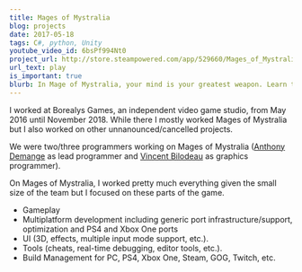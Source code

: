 ```yaml
---
title: Mages of Mystralia
blog: projects
date: 2017-05-18
tags: C#, python, Unity
youtube_video_id: 6bsPf994Nt0
project_url: http://store.steampowered.com/app/529660/Mages_of_Mystralia/
url_text: play
is_important: true
blurb: In Mage of Mystralia, your mind is your greatest weapon. Learn the ways of magic and design your own spells to fight enemies, navigate treacherous terrain, and right past wrongs in the kingdom of Mystralia.
---
```

I worked at Borealys Games, an independent video game studio, from May 2016 until November 2018. While there I mostly worked Mages of Mystralia but I also worked on other unnanounced/cancelled projects.

We were two/three programmers working on Mages of Mystralia ([Anthony Demange](https://www.linkedin.com/in/anthonydemange/) as lead programmer and [Vincent Bilodeau](https://www.linkedin.com/in/vincentbilodeau/) as graphics programmer).

On Mages of Mystralia, I worked pretty much everything given the small size of the team but I focused on these parts of the game.
- Gameplay
- Multiplatform development including generic port infrastructure/support, optimization and PS4 and Xbox One ports
- UI (3D, effects, multiple input mode support, etc.).
- Tools (cheats, real-time debugging, editor tools, etc.).
- Build Management for PC, PS4, Xbox One, Steam, GOG, Twitch, etc.
